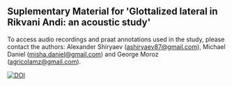 ## Suplementary Material for 'Glottalized lateral in Rikvani Andi: an acoustic study'

To access audio recordings and praat annotations used in the study, please contact the authors: Alexander Shiryaev (ashiryaev87@gmail.com), Michael Daniel (misha.daniel@gmail.com) and George Moroz (agricolamz@gmail.com).

[![DOI](https://zenodo.org/badge/DOI/10.5281/zenodo.4067126.svg)](https://doi.org/10.5281/zenodo.4067126)
